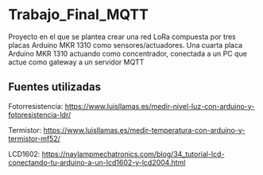 # Trabajo_Final_MQTT

Proyecto en el que se plantea crear una red LoRa compuesta por tres placas Arduino MKR 1310 como sensores/actuadores.
Una cuarta placa Arduino MKR 1310 actuando como concentrador, conectada a un PC que actue como gateway a un servidor MQTT

## Fuentes utilizadas
Fotorresistencia: https://www.luisllamas.es/medir-nivel-luz-con-arduino-y-fotoresistencia-ldr/

Termistor: https://www.luisllamas.es/medir-temperatura-con-arduino-y-termistor-mf52/

LCD1602: https://naylampmechatronics.com/blog/34_tutorial-lcd-conectando-tu-arduino-a-un-lcd1602-y-lcd2004.html
